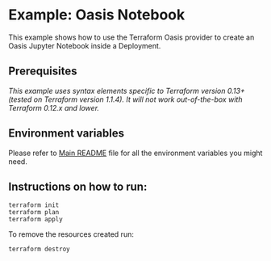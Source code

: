 # Example: Oasis Notebook

This example shows how to use the Terraform Oasis provider to create an Oasis Jupyter Notebook inside a Deployment.

## Prerequisites

_This example uses syntax elements specific to Terraform version 0.13+ (tested on Terraform version 1.1.4).
It will not work out-of-the-box with Terraform 0.12.x and lower._

## Environment variables

Please refer to [Main README](../../README.md) file for all the environment variables you might need.

## Instructions on how to run:

```
terraform init
terraform plan
terraform apply
```

To remove the resources created run:

```
terraform destroy
```
